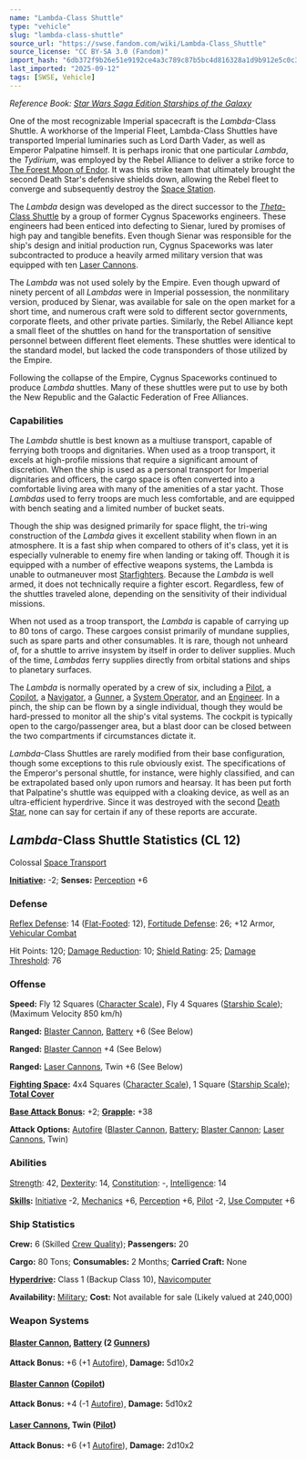 ```yaml
---
name: "Lambda-Class Shuttle"
type: "vehicle"
slug: "lambda-class-shuttle"
source_url: "https://swse.fandom.com/wiki/Lambda-Class_Shuttle"
source_license: "CC BY-SA 3.0 (Fandom)"
import_hash: "6db372f9b26e51e9192ce4a3c789c87b5bc4d816328a1d9b912e5c0c33d430e3"
last_imported: "2025-09-12"
tags: [SWSE, Vehicle]
---
```

*Reference Book: [Star Wars Saga Edition Starships of the Galaxy](https://swse.fandom.com/wiki/Star_Wars_Saga_Edition_Starships_of_the_Galaxy)*

One of the most recognizable Imperial spacecraft is the *Lambda*-Class Shuttle. A workhorse of the Imperial Fleet, Lambda-Class Shuttles have transported Imperial luminaries such as Lord Darth Vader, as well as Emperor Palpatine himself. It is perhaps ironic that one particular *Lambda*, the *Tydirium*, was employed by the Rebel Alliance to deliver a strike force to [The Forest Moon of Endor](https://swse.fandom.com/wiki/The_Forest_Moon_of_Endor). It was this strike team that ultimately brought the second Death Star's defensive shields down, allowing the Rebel fleet to converge and subsequently destroy the [Space Station](https://swse.fandom.com/wiki/Space_Station).

The *Lambda* design was developed as the direct successor to the [*Theta*-Class Shuttle](https://swse.fandom.com/wiki/Theta-Class_Shuttle) by a group of former Cygnus Spaceworks engineers. These engineers had been enticed into defecting to Sienar, lured by promises of high pay and tangible benefits. Even though Sienar was responsible for the ship's design and initial production run, Cygnus Spaceworks was later subcontracted to produce a heavily armed military version that was equipped with ten [Laser Cannons](https://swse.fandom.com/wiki/Laser_Cannon).

The *Lambda* was not used solely by the Empire. Even though upward of ninety percent of all *Lambdas* were in Imperial possession, the nonmilitary version, produced by Sienar, was available for sale on the open market for a short time, and numerous craft were sold to different sector governments, corporate fleets, and other private parties. Similarly, the Rebel Alliance kept a small fleet of the shuttles on hand for the transportation of sensitive personnel between different fleet elements. These shuttles were identical to the standard model, but lacked the code transponders of those utilized by the Empire.

Following the collapse of the Empire, Cygnus Spaceworks continued to produce *Lambda* shuttles. Many of these shuttles were put to use by both the New Republic and the Galactic Federation of Free Alliances.

### Capabilities
The *Lambda* shuttle is best known as a multiuse transport, capable of ferrying both troops and dignitaries. When used as a troop transport, it excels at high-profile missions that require a significant amount of discretion. When the ship is used as a personal transport for Imperial dignitaries and officers, the cargo space is often converted into a comfortable living area with many of the amenities of a star yacht. Those *Lambdas* used to ferry troops are much less comfortable, and are equipped with bench seating and a limited number of bucket seats.

Though the ship was designed primarily for space flight, the tri-wing construction of the *Lambda* gives it excellent stability when flown in an atmosphere. It is a fast ship when compared to others of it's class, yet it is especially vulnerable to enemy fire when landing or taking off. Though it is equipped with a number of effective weapons systems, the Lambda is unable to outmaneuver most [Starfighters](https://swse.fandom.com/wiki/Starfighters). Because the *Lambda* is well armed, it does not technically require a fighter escort. Regardless, few of the shuttles traveled alone, depending on the sensitivity of their individual missions.

When not used as a troop transport, the *Lambda* is capable of carrying up to 80 tons of cargo. These cargoes consist primarily of mundane supplies, such as spare parts and other consumables. It is rare, though not unheard of, for a shuttle to arrive insystem by itself in order to deliver supplies. Much of the time, *Lambdas* ferry supplies directly from orbital stations and ships to planetary surfaces.

The *Lambda* is normally operated by a crew of six, including a [Pilot](https://swse.fandom.com/wiki/Pilot_(Vehicle_Combat)), a [Copilot](https://swse.fandom.com/wiki/Copilot), a [Navigator](https://swse.fandom.com/wiki/Navigator), a [Gunner](https://swse.fandom.com/wiki/Gunner), a [System Operator](https://swse.fandom.com/wiki/System_Operator), and an [Engineer](https://swse.fandom.com/wiki/Engineer). In a pinch, the ship can be flown by a single individual, though they would be hard-pressed to monitor all the ship's vital systems. The cockpit is typically open to the cargo/passenger area, but a blast door can be closed between the two compartments if circumstances dictate it.

*Lambda*-Class Shuttles are rarely modified from their base configuration, though some exceptions to this rule obviously exist. The specifications of the Emperor's personal shuttle, for instance, were highly classified, and can be extrapolated based only upon rumors and hearsay. It has been put forth that Palpatine's shuttle was equipped with a cloaking device, as well as an ultra-efficient hyperdrive. Since it was destroyed with the second [Death Star](https://swse.fandom.com/wiki/Death_Star), none can say for certain if any of these reports are accurate.
## *Lambda*-Class Shuttle Statistics (CL 12)
Colossal [Space Transport](https://swse.fandom.com/wiki/Space_Transport)

**[Initiative](https://swse.fandom.com/wiki/Initiative):** -2; **Senses:** [Perception](https://swse.fandom.com/wiki/Perception) +6
### Defense
[Reflex Defense](https://swse.fandom.com/wiki/Reflex_Defense_(Vehicles)): 14 ([Flat-Footed](https://swse.fandom.com/wiki/Flat-Footed): 12), [Fortitude Defense](https://swse.fandom.com/wiki/Fortitude_Defense_(Vehicles)): 26; +12 Armor, [Vehicular Combat](https://swse.fandom.com/wiki/Vehicular_Combat)

Hit Points: 120; [Damage Reduction](https://swse.fandom.com/wiki/Damage_Reduction): 10; [Shield Rating](https://swse.fandom.com/wiki/Shield_Rating): 25; [Damage Threshold](https://swse.fandom.com/wiki/Damage_Threshold_(Vehicles)): 76
### Offense
**Speed:** Fly 12 Squares ([Character Scale](https://swse.fandom.com/wiki/Character_Scale)), Fly 4 Squares ([Starship Scale](https://swse.fandom.com/wiki/Starship_Scale)); (Maximum Velocity 850 km/h)

**Ranged:** [Blaster Cannon](https://swse.fandom.com/wiki/Blaster_Cannon_(Vehicles)), [Battery](https://swse.fandom.com/wiki/Weapon_Battery) +6 (See Below)

**Ranged:** [Blaster Cannon](https://swse.fandom.com/wiki/Blaster_Cannon_(Vehicles)) +4 (See Below)

**Ranged:** [Laser Cannons](https://swse.fandom.com/wiki/Laser_Cannons), Twin +6 (See Below)

**[Fighting Space](https://swse.fandom.com/wiki/Fighting_Space):** 4x4 Squares ([Character Scale](https://swse.fandom.com/wiki/Character_Scale)), 1 Square ([Starship Scale](https://swse.fandom.com/wiki/Starship_Scale)); **[Total Cover](https://swse.fandom.com/wiki/Total_Cover)**

**[Base Attack Bonus](https://swse.fandom.com/wiki/Base_Attack_Bonus):** +2; **[Grapple](https://swse.fandom.com/wiki/Grapple):** +38

**Attack Options:** [Autofire](https://swse.fandom.com/wiki/Autofire_(Vehicle_Combat)) ([Blaster Cannon](https://swse.fandom.com/wiki/Blaster_Cannon_(Vehicles)), [Battery](https://swse.fandom.com/wiki/Weapon_Battery); [Blaster Cannon](https://swse.fandom.com/wiki/Blaster_Cannon_(Vehicles)); [Laser Cannons](https://swse.fandom.com/wiki/Laser_Cannons), Twin)
### Abilities
[Strength](https://swse.fandom.com/wiki/Strength): 42, [Dexterity](https://swse.fandom.com/wiki/Dexterity): 14, [Constitution](https://swse.fandom.com/wiki/Constitution): -, [Intelligence](https://swse.fandom.com/wiki/Intelligence): 14

**[Skills](https://swse.fandom.com/wiki/Skills):** [Initiative](https://swse.fandom.com/wiki/Initiative) -2, [Mechanics](https://swse.fandom.com/wiki/Mechanics) +6, [Perception](https://swse.fandom.com/wiki/Perception) +6, [Pilot](https://swse.fandom.com/wiki/Pilot) -2, [Use Computer](https://swse.fandom.com/wiki/Use_Computer) +6
### Ship Statistics
**Crew:** 6 (Skilled [Crew Quality](https://swse.fandom.com/wiki/Crew_Quality)); **Passengers:** 20

**Cargo:** 80 Tons; **Consumables:** 2 Months; **Carried Craft:** None

**[Hyperdrive](https://swse.fandom.com/wiki/Hyperdrive):** Class 1 (Backup Class 10), [Navicomputer](https://swse.fandom.com/wiki/Navicomputer)

**Availability:** [Military](https://swse.fandom.com/wiki/Military); **Cost:** Not available for sale (Likely valued at 240,000)
### Weapon Systems
#### **[Blaster Cannon](https://swse.fandom.com/wiki/Blaster_Cannon_(Vehicles)), [Battery](https://swse.fandom.com/wiki/Weapon_Battery) (2 [Gunners](https://swse.fandom.com/wiki/Gunner))**
**Attack Bonus:** +6 (+1 [Autofire](https://swse.fandom.com/wiki/Autofire_(Vehicle_Combat))), **Damage:** 5d10x2

#### **[Blaster Cannon](https://swse.fandom.com/wiki/Blaster_Cannon_(Vehicles)) ([Copilot](https://swse.fandom.com/wiki/Copilot))**
**Attack Bonus:** +4 (-1 [Autofire](https://swse.fandom.com/wiki/Autofire_(Vehicle_Combat))), **Damage:** 5d10x2

#### **[Laser Cannons](https://swse.fandom.com/wiki/Laser_Cannons), Twin ([Pilot](https://swse.fandom.com/wiki/Pilot_(Vehicle_Combat)))**
**Attack Bonus:** +6 (+1 [Autofire](https://swse.fandom.com/wiki/Autofire_(Vehicle_Combat))), **Damage:** 2d10x2